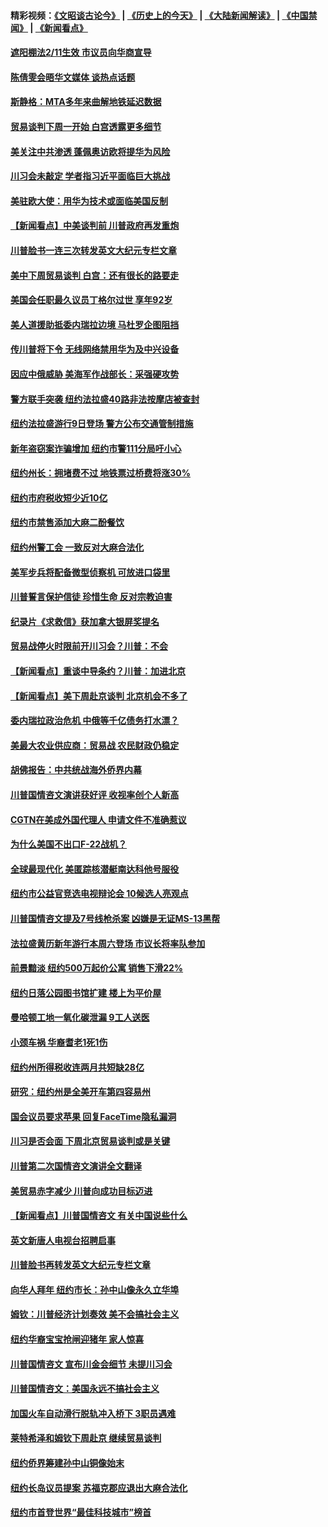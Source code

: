 #### 精彩视频：[《文昭谈古论今》](http://45.32.25.56/wenzhao) | [《历史上的今天》](http://45.32.25.56/today-in-history) | [《大陆新闻解读》](http://45.32.25.56/ntdtv-comedy) | [《中国禁闻》](http://45.32.25.56/ntdtv-news) | [《新闻看点》](http://45.32.25.56/news-insight) 

 #### [遮阳棚法2/11生效 市议员向华商宣导](../pages/nsc412/n11033711.md?t=02090631) 

#### [陈倩雯会晤华文媒体 谈热点话题](../pages/nsc412/n11033718.md?t=02090631) 

#### [斯静格：MTA多年来曲解地铁延迟数据](../pages/nsc412/n11033725.md?t=02090631) 

#### [贸易谈判下周一开始 白宫透露更多细节](../pages/nsc412/n11033359.md?t=02090631) 

#### [美关注中共渗透 蓬佩奥访欧将提华为风险](../pages/nsc412/n11032871.md?t=02090631) 

#### [川习会未敲定 学者指习近平面临巨大挑战](../pages/nsc412/n11032752.md?t=02090631) 

#### [美驻欧大使：用华为技术或面临美国反制](../pages/nsc412/n11033036.md?t=02090631) 

#### [【新闻看点】中美谈判前 川普政府再发重炮](../pages/nsc412/n11032676.md?t=02090631) 

#### [川普脸书一连三次转发英文大纪元专栏文章](../pages/nsc412/n11032874.md?t=02090631) 

#### [美中下周贸易谈判 白宫：还有很长的路要走](../pages/nsc412/n11032579.md?t=02090631) 

#### [美国会任职最久议员丁格尔过世 享年92岁](../pages/nsc412/n11032542.md?t=02090631) 

#### [美人道援助抵委内瑞拉边境 马杜罗企图阻挡](../pages/nsc412/n11032425.md?t=02090631) 

#### [传川普将下令 无线网络禁用华为及中兴设备](../pages/nsc412/n11031804.md?t=02090631) 

#### [因应中俄威胁 美海军作战部长：采强硬攻势](../pages/nsc412/n11032214.md?t=02090631) 

#### [警方联手突袭 纽约法拉盛40路非法按摩店被查封](../pages/nsc412/n11031874.md?t=02090631) 

#### [纽约法拉盛游行9日登场 警方公布交通管制措施](../pages/nsc412/n11031884.md?t=02090631) 

#### [新年盗窃案诈骗增加 纽约市警111分局吁小心](../pages/nsc412/n11031868.md?t=02090631) 

#### [纽约州长：拥堵费不过 地铁票过桥费将涨30%](../pages/nsc412/n11031922.md?t=02090631) 

#### [纽约市府税收短少近10亿](../pages/nsc412/n11031890.md?t=02090631) 

#### [纽约市禁售添加大麻二酚餐饮](../pages/nsc412/n11031907.md?t=02090631) 

#### [纽约州警工会 一致反对大麻合法化](../pages/nsc412/n11031910.md?t=02090631) 

#### [美军步兵将配备微型侦察机 可放进口袋里](../pages/nsc412/n11031966.md?t=02090631) 

#### [川普誓言保护信徒 珍惜生命 反对宗教迫害](../pages/nsc412/n11031507.md?t=02090631) 

#### [纪录片《求救信》获加拿大银屏奖提名](../pages/nsc412/n11031336.md?t=02090631) 

#### [贸易战停火时限前开川习会？川普：不会](../pages/nsc412/n11031036.md?t=02090631) 

#### [【新闻看点】重谈中导条约？川普：加进北京](../pages/nsc412/n11031006.md?t=02090631) 

#### [【新闻看点】美下周赴京谈判 北京机会不多了](../pages/nsc412/n11030801.md?t=02090631) 

#### [委内瑞拉政治危机 中俄等千亿债务打水漂？](../pages/nsc412/n11030947.md?t=02090631) 

#### [美最大农业供应商：贸易战 农民财政仍稳定](../pages/nsc412/n11031011.md?t=02090631) 

#### [胡佛报告：中共统战海外侨界内幕](../pages/nsc412/n11030735.md?t=02090631) 

#### [川普国情咨文演讲获好评 收视率创个人新高](../pages/nsc412/n11029891.md?t=02090631) 

#### [CGTN在美成外国代理人 申请文件不准确惹议](../pages/nsc412/n11028976.md?t=02090631) 

#### [为什么美国不出口F-22战机？](../pages/nsc412/n11030207.md?t=02090631) 

#### [全球最现代化 美匿踪核潜艇南达科他号服役](../pages/nsc412/n11029826.md?t=02090631) 

#### [纽约市公益官竞选电视辩论会  10候选人亮观点](../pages/nsc412/n11029725.md?t=02090631) 

#### [川普国情咨文提及7号线枪杀案   凶嫌是无证MS-13黑帮](../pages/nsc412/n11029767.md?t=02090631) 

#### [法拉盛黄历新年游行本周六登场 市议长将率队参加](../pages/nsc412/n11029736.md?t=02090631) 

#### [前景黯淡 纽约500万起价公寓 销售下滑22%](../pages/nsc412/n11029779.md?t=02090631) 

#### [纽约日落公园图书馆扩建 楼上为平价屋](../pages/nsc412/n11029748.md?t=02090631) 

#### [曼哈顿工地一氧化碳泄漏 9工人送医](../pages/nsc412/n11029751.md?t=02090631) 

#### [小颈车祸 华裔耆老1死1伤](../pages/nsc412/n11029764.md?t=02090631) 

#### [纽约州所得税收连两月共短缺28亿](../pages/nsc412/n11029773.md?t=02090631) 

#### [研究：纽约州是全美开车第四容易州](../pages/nsc412/n11029776.md?t=02090631) 

#### [国会议员要求苹果 回复FaceTime隐私漏洞](../pages/nsc412/n11029731.md?t=02090631) 

#### [川习是否会面 下周北京贸易谈判或是关键](../pages/nsc412/n11029173.md?t=02090631) 

#### [川普第二次国情咨文演讲全文翻译](../pages/nsc412/n11029266.md?t=02090631) 

#### [美贸易赤字减少 川普向成功目标迈进](../pages/nsc412/n11028907.md?t=02090631) 

#### [【新闻看点】川普国情咨文 有关中国说些什么](../pages/nsc412/n11028748.md?t=02090631) 

#### [英文新唐人电视台招聘启事](../pages/nsc412/n11028817.md?t=02090631) 

#### [川普脸书再转发英文大纪元专栏文章](../pages/nsc412/n11028719.md?t=02090631) 

#### [向华人拜年 纽约市长：孙中山像永久立华埠](../pages/nsc412/n11027112.md?t=02090631) 

#### [姆钦：川普经济计划奏效 美不会搞社会主义](../pages/nsc412/n11028626.md?t=02090631) 

#### [纽约华裔宝宝抢闸迎猪年 家人惊喜](../pages/nsc412/n11027120.md?t=02090631) 

#### [川普国情咨文 宣布川金会细节 未提川习会](../pages/nsc412/n11027745.md?t=02090631) 

#### [川普国情咨文：美国永远不搞社会主义](../pages/nsc412/n11027086.md?t=02090631) 

#### [加国火车自动滑行脱轨冲入桥下 3职员遇难](../pages/nsc412/n11027459.md?t=02090631) 

#### [莱特希泽和姆钦下周赴京 继续贸易谈判](../pages/nsc412/n11026983.md?t=02090631) 

#### [纽约侨界筹建孙中山铜像始末](../pages/nsc412/n11027107.md?t=02090631) 

#### [纽约长岛议员提案 苏福克郡应退出大麻合法化](../pages/nsc412/n11027300.md?t=02090631) 

#### [纽约市首登世界“最佳科技城市”榜首](../pages/nsc412/n11027125.md?t=02090631) 

